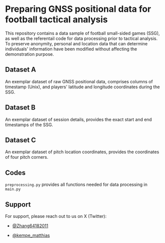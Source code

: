 # Preparing GNSS positional data for football tactical analysis

This repository contains a data sample of football small-sided games (SSG), as well as the referentail code for data processing prior to tactical analysis. To preserve anonymity, personal and location data that can determine individuals' information have been modified without affecting the demonstration purpose.


## Dataset A

An exemplar dataset of raw GNSS positional data, comprises columns of timestamp (Unix), and players' latitude and longitude coordinates during the SSG.


## Dataset B

An exemplar dataset of session details, provides the exact start and end timestamps of the SSG.

## Dataset C

An exemplar dataset of pitch location coordinates, provides the coordinates of four pitch corners.

## Codes

`preprocessing.py` provides all functions needed for data processing in `main.py`

## Support

For support, please reach out to us on X (Twitter): <br />
- [@Zhang64182011](https://x.com/Zhang64182011) <br />
* [@kempe_matthias](https://x.com/kempe_matthias) <br />
